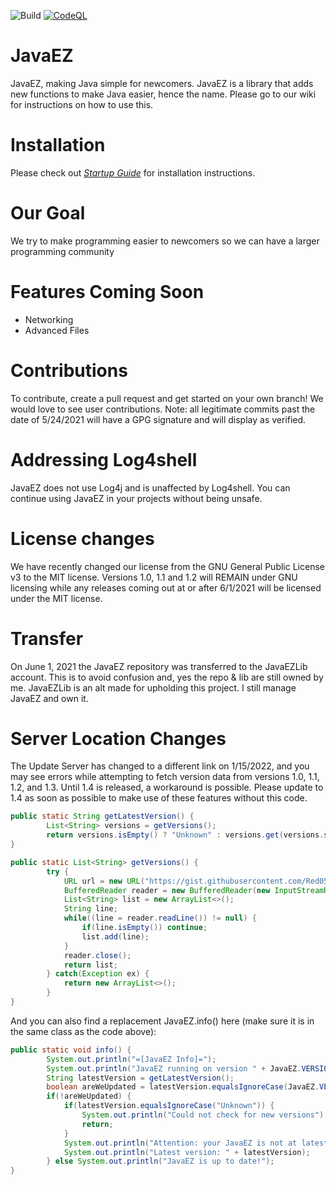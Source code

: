 ![Build](https://github.com/JavaEZLib/JavaEZ/actions/workflows/maven.yml/badge.svg)
[![CodeQL](https://github.com/JavaEZLib/JavaEZ/actions/workflows/codeql-analysis.yml/badge.svg)](https://github.com/JavaEZLib/JavaEZ/actions/workflows/codeql-analysis.yml)
# JavaEZ
JavaEZ, making Java simple for newcomers.
JavaEZ is a library that adds new functions to make Java easier, hence the name. Please go to our wiki for instructions on how to use this.
# Installation
Please check out _[Startup Guide](https://github.com/JavaEZLib/JavaEZ/wiki/Startup-Guide)_ for installation instructions.
# Our Goal
We try to make programming easier to newcomers so we can have a larger programming community
# Features Coming Soon
- Networking
- Advanced Files
# Contributions
To contribute, create a pull request and get started on your own branch! We would love to see user contributions.
Note: all legitimate commits past the date of 5/24/2021 will have a GPG signature and will display as verified.
# Addressing Log4shell
JavaEZ does not use Log4j and is unaffected by Log4shell. You can continue using JavaEZ in your projects without being unsafe.
# License changes
We have recently changed our license from the GNU General Public License v3 to the MIT license. Versions 1.0, 1.1 and 1.2 will REMAIN under GNU licensing while any releases coming out at or after 6/1/2021 will be licensed under the MIT license.
# Transfer
On June 1, 2021 the JavaEZ repository was transferred to the JavaEZLib account. This is to avoid confusion and, yes the repo & lib are still owned by me. JavaEZLib is an alt made for upholding this project. I still manage JavaEZ and own it.
# Server Location Changes
The Update Server has changed to a different link on 1/15/2022, and you may see errors while attempting to fetch version data from versions 1.0, 1.1, 1.2, and 1.3. Until 1.4 is released, a workaround is possible. Please update to 1.4 as soon as possible to make use of these features without this code.
```java
public static String getLatestVersion() {
        List<String> versions = getVersions();
        return versions.isEmpty() ? "Unknown" : versions.get(versions.size() - 1);
}

public static List<String> getVersions() {
        try {
            URL url = new URL("https://gist.githubusercontent.com/Red050911/fb10258f9ae7d858f94b8cbaa651548f/raw/");
            BufferedReader reader = new BufferedReader(new InputStreamReader(url.openStream()));
            List<String> list = new ArrayList<>();
            String line;
            while((line = reader.readLine()) != null) {
                if(line.isEmpty()) continue;
                list.add(line);
            }
            reader.close();
            return list;
        } catch(Exception ex) {
            return new ArrayList<>();
        }
}
```
And you can also find a replacement JavaEZ.info() here (make sure it is in the same class as the code above):
```java
public static void info() {
        System.out.println("=[JavaEZ Info]=");
        System.out.println("JavaEZ running on version " + JavaEZ.VERSION);
        String latestVersion = getLatestVersion();
        boolean areWeUpdated = latestVersion.equalsIgnoreCase(JavaEZ.VERSION) ;
        if(!areWeUpdated) {
            if(latestVersion.equalsIgnoreCase("Unknown")) {
                System.out.println("Could not check for new versions");
                return;
            }
            System.out.println("Attention: your JavaEZ is not at latest version, please consider updating!");
            System.out.println("Latest version: " + latestVersion);
        } else System.out.println("JavaEZ is up to date!");
}
```

